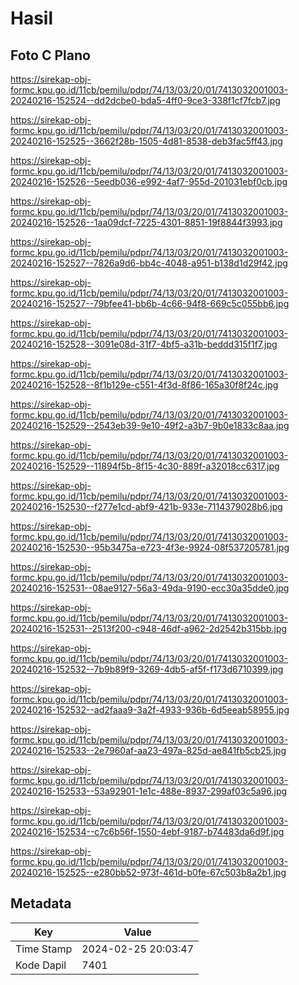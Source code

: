 # Hasil

## Foto C Plano

https://sirekap-obj-formc.kpu.go.id/11cb/pemilu/pdpr/74/13/03/20/01/7413032001003-20240216-152524--dd2dcbe0-bda5-4ff0-9ce3-338f1cf7fcb7.jpg

https://sirekap-obj-formc.kpu.go.id/11cb/pemilu/pdpr/74/13/03/20/01/7413032001003-20240216-152525--3662f28b-1505-4d81-8538-deb3fac5ff43.jpg

https://sirekap-obj-formc.kpu.go.id/11cb/pemilu/pdpr/74/13/03/20/01/7413032001003-20240216-152526--5eedb036-e992-4af7-955d-201031ebf0cb.jpg

https://sirekap-obj-formc.kpu.go.id/11cb/pemilu/pdpr/74/13/03/20/01/7413032001003-20240216-152526--1aa09dcf-7225-4301-8851-19f8844f3993.jpg

https://sirekap-obj-formc.kpu.go.id/11cb/pemilu/pdpr/74/13/03/20/01/7413032001003-20240216-152527--7826a9d6-bb4c-4048-a951-b138d1d29f42.jpg

https://sirekap-obj-formc.kpu.go.id/11cb/pemilu/pdpr/74/13/03/20/01/7413032001003-20240216-152527--79bfee41-bb6b-4c66-94f8-669c5c055bb6.jpg

https://sirekap-obj-formc.kpu.go.id/11cb/pemilu/pdpr/74/13/03/20/01/7413032001003-20240216-152528--3091e08d-31f7-4bf5-a31b-beddd315f1f7.jpg

https://sirekap-obj-formc.kpu.go.id/11cb/pemilu/pdpr/74/13/03/20/01/7413032001003-20240216-152528--8f1b129e-c551-4f3d-8f86-165a30f8f24c.jpg

https://sirekap-obj-formc.kpu.go.id/11cb/pemilu/pdpr/74/13/03/20/01/7413032001003-20240216-152529--2543eb39-9e10-49f2-a3b7-9b0e1833c8aa.jpg

https://sirekap-obj-formc.kpu.go.id/11cb/pemilu/pdpr/74/13/03/20/01/7413032001003-20240216-152529--11894f5b-8f15-4c30-889f-a32018cc6317.jpg

https://sirekap-obj-formc.kpu.go.id/11cb/pemilu/pdpr/74/13/03/20/01/7413032001003-20240216-152530--f277e1cd-abf9-421b-933e-7114379028b6.jpg

https://sirekap-obj-formc.kpu.go.id/11cb/pemilu/pdpr/74/13/03/20/01/7413032001003-20240216-152530--95b3475a-e723-4f3e-9924-08f537205781.jpg

https://sirekap-obj-formc.kpu.go.id/11cb/pemilu/pdpr/74/13/03/20/01/7413032001003-20240216-152531--08ae9127-56a3-49da-9190-ecc30a35dde0.jpg

https://sirekap-obj-formc.kpu.go.id/11cb/pemilu/pdpr/74/13/03/20/01/7413032001003-20240216-152531--2513f200-c948-46df-a962-2d2542b315bb.jpg

https://sirekap-obj-formc.kpu.go.id/11cb/pemilu/pdpr/74/13/03/20/01/7413032001003-20240216-152532--7b9b89f9-3269-4db5-af5f-f173d6710399.jpg

https://sirekap-obj-formc.kpu.go.id/11cb/pemilu/pdpr/74/13/03/20/01/7413032001003-20240216-152532--ad2faaa9-3a2f-4933-936b-6d5eeab58955.jpg

https://sirekap-obj-formc.kpu.go.id/11cb/pemilu/pdpr/74/13/03/20/01/7413032001003-20240216-152533--2e7960af-aa23-497a-825d-ae841fb5cb25.jpg

https://sirekap-obj-formc.kpu.go.id/11cb/pemilu/pdpr/74/13/03/20/01/7413032001003-20240216-152533--53a92901-1e1c-488e-8937-299af03c5a96.jpg

https://sirekap-obj-formc.kpu.go.id/11cb/pemilu/pdpr/74/13/03/20/01/7413032001003-20240216-152534--c7c6b56f-1550-4ebf-9187-b74483da6d9f.jpg

https://sirekap-obj-formc.kpu.go.id/11cb/pemilu/pdpr/74/13/03/20/01/7413032001003-20240216-152525--e280bb52-973f-461d-b0fe-67c503b8a2b1.jpg


## Metadata

| Key        | Value               |
| ---------- | ------------------- |
| Time Stamp | 2024-02-25 20:03:47 |
| Kode Dapil | 7401                |



